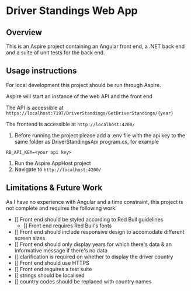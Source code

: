 # Driver Standings Web App

## Overview

This is an Aspire project containing an Angular front end, a .NET back end and a suite of unit tests for the back end.

## Usage instructions

For local development this project should be run through Aspire.

Aspire will start an instance of the web API and the front end

The API is accessible at ```https://localhost:7197/DriverStandings/GetDriverStandings/{year}```

The frontend is accessible at ```http://localhost:4200/```

1. Before running the project please add a .env file with the api key to the same folder as DriverStandingsApi program.cs, for example
```
RB_API_KEY=<your api key>
```
1. Run the Aspire AppHost project
1. Navigate to ```http://localhost:4200/```

## Limitations & Future Work

As I have no experience with Angular and a time constraint, this project is not complete and requires the following work:

- [] Front end should be styled according to Red Bull guidelines
    - [] Front end requires Red Bull's fonts
- [] Front end should include responsive design to accomodate different screen sizes
- [] Front end should only display years for which there's data & an informative message if there's no data
- [] clarification is required on whether to display the driver country
- [] Front end should use HTTPS
- [] Front end requires a test suite
- [] strings should be localised
- [] country codes should be replaced with country names